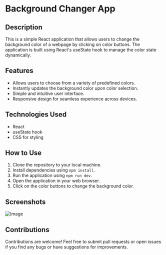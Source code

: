# Background Changer App

## Description
This is a simple React application that allows users to change the background color of a webpage by clicking on color buttons. The application is built using React's useState hook to manage the color state dynamically.

## Features
- Allows users to choose from a variety of predefined colors.
- Instantly updates the background color upon color selection.
- Simple and intuitive user interface.
- Responsive design for seamless experience across devices.

## Technologies Used
- React
- useState hook
- CSS for styling

## How to Use
1. Clone the repository to your local machine.
2. Install dependencies using `npm install`.
3. Run the application using `npm run dev`.
4. Open the application in your web browser.
5. Click on the color buttons to change the background color.

## Screenshots
![Image]([image_url](https://github.com/YogeshDPalve/React-Projects/blob/main/Project-01/image.png))


## Contributions
Contributions are welcome! Feel free to submit pull requests or open issues if you find any bugs or have suggestions for improvements.

